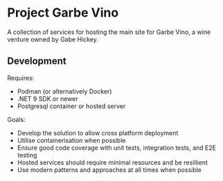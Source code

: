 # Project Garbe Vino

A collection of services for hosting the main site for Garbe Vino, a wine venture owned by Gabe Hickey.

## Development

Requires:
- Podman (or alternatively Docker)
- .NET 9 SDK or newer
- Postgresql container or hosted server

Goals:
- Develop the solution to allow cross platform deployment
- Utilise containerisation when possible
- Ensure good code coverage with unit tests, integration tests, and E2E testing
- Hosted services should require minimal resources and be resillient
- Use modern patterns and approaches at all times when possible